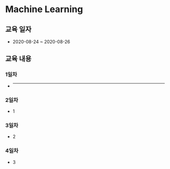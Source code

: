 # Machine Learning

## 교육 일자
- 2020-08-24 ~ 2020-08-26

## 교육 내용
### 1일차
  + ---
### 2일차
  + 1
### 3일차
  + 2
### 4일차
  + 3
